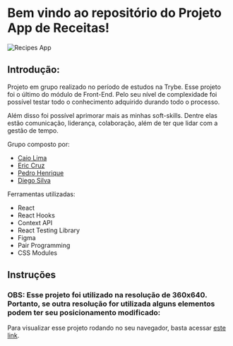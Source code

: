 # Bem vindo ao repositório do Projeto App de Receitas!

![Recipes App](/assets/recipes.gif)

## Introdução:

Projeto em grupo realizado no período de estudos na Trybe. Esse projeto foi o último do módulo de Front-End. Pelo seu nível de complexidade foi possível testar todo o conhecimento adquirido durando todo o processo.

Além disso foi possível aprimorar mais as minhas soft-skills. Dentre elas estão comunicação, liderança, colaboração, além de ter que lidar com a gestão de tempo.

Grupo composto por:

- [Caio Lima](https://www.linkedin.com/in/caio-limah/)
- [Eric Cruz](https://www.linkedin.com/in/effolex/)
- [Pedro Henrique](https://www.linkedin.com/in/pedrohenriquer/)
- [Diego Silva](https://www.linkedin.com/in/diegojorgesilva/)

Ferramentas utilizadas:

- React
- React Hooks
- Context API
- React Testing Library
- Figma
- Pair Programming
- CSS Modules

## Instruções

### OBS: Esse projeto foi utilizado na resolução de 360x640. Portanto, se outra resolução for utilizada alguns elementos podem ter seu posicionamento modificado:

Para visualizar esse projeto rodando no seu navegador, basta acessar [este link](https://recipes-app-caiojlima.vercel.app/). 
